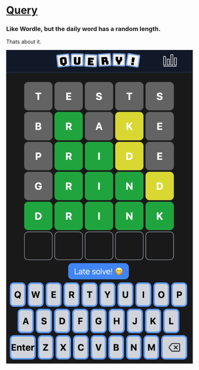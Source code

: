 # [Query](https://query.trevinsmall.com)
### Like Wordle, but the daily word has a random length.
Thats about it.

![Query Website](https://github.com/Trevin-Small/Query/blob/main/readme-img.png)